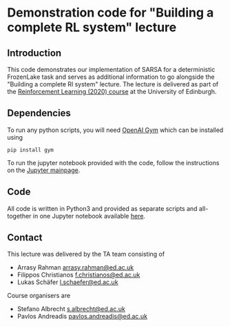 # Demonstration code for "Building a complete RL system" lecture

## Introduction
This code demonstrates our implementation of SARSA for a deterministic FrozenLake task and serves as additional information to go alongside the "Building a complete Rl system" lecture.
The lecture is delivered as part of the [Reinforcement Learning (2020) course](http://www.drps.ed.ac.uk/19-20/dpt/cxinfr11010.html) at the University of Edinburgh.

## Dependencies
To run any python scripts, you will need [OpenAI Gym](https://gym.openai.com) which can be installed using

    pip install gym

To run the jupyter notebook provided with the code, follow the instructions on the [Jupyter mainpage](https://jupyter.org/).

## Code
All code is written in Python3 and provided as separate scripts and all-together in one Jupyter notebook available [here](rl_demo).

## Contact
This lecture was delivered by the TA team consisting of

- Arrasy Rahman [arrasy.rahman@ed.ac.uk](mailto:arrasy.rahman@ed.ac.uk)
- Filippos Christianos [f.christianos@ed.ac.uk](mailto:f.christianos@ed.ac.uk)
- Lukas Schäfer [l.schaefer@ed.ac.uk](mailto:l.schaefer@ed.ac.uk)

Course organisers are

- Stefano Albrecht [s.albrecht@ed.ac.uk](mailto:s.albrecht@ed.ac.uk)
- Pavlos Andreadis [pavlos.andreadis@ed.ac.uk](mailto:pavlos.andreadis@ed.ac.uk)